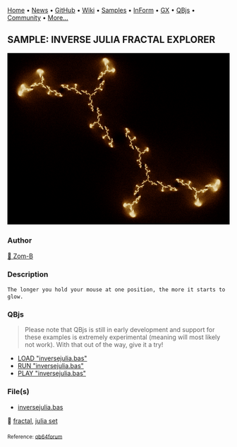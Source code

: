 [Home](https://qb64.com) • [News](../../news.md) • [GitHub](https://github.com/QB64Official/qb64) • [Wiki](https://github.com/QB64Official/qb64/wiki) • [Samples](../../samples.md) • [InForm](../../inform.md) • [GX](../../gx.md) • [QBjs](../../qbjs.md) • [Community](../../community.md) • [More...](../../more.md)

## SAMPLE: INVERSE JULIA FRACTAL EXPLORER

![inversejulia.png](img/inversejulia.png)

### Author

[🐝 Zom-B](../zom-b.md) 

### Description

```text
The longer you hold your mouse at one position, the more it starts to glow.
```

### QBjs

> Please note that QBjs is still in early development and support for these examples is extremely experimental (meaning will most likely not work). With that out of the way, give it a try!

* [LOAD "inversejulia.bas"](https://v6p9d9t4.ssl.hwcdn.net/html/5963335/index.html?src=https://qb64.com/samples/inverse-julia-fractal-explorer/src/inversejulia.bas)
* [RUN "inversejulia.bas"](https://v6p9d9t4.ssl.hwcdn.net/html/5963335/index.html?mode=auto&src=https://qb64.com/samples/inverse-julia-fractal-explorer/src/inversejulia.bas)
* [PLAY "inversejulia.bas"](https://v6p9d9t4.ssl.hwcdn.net/html/5963335/index.html?mode=play&src=https://qb64.com/samples/inverse-julia-fractal-explorer/src/inversejulia.bas)

### File(s)

* [inversejulia.bas](src/inversejulia.bas)

🔗 [fractal](../fractal.md), [julia set](../julia-set.md)


<sub>Reference: [qb64forum](https://qb64forum.alephc.xyz/index.php?topic=1046.0) </sub>
